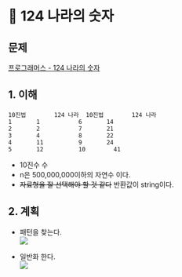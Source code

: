 # 🏰 124 나라의 숫자
## 문제 
[프로그래머스 - 124 나라의 숫자](https://programmers.co.kr/learn/courses/30/lessons/12899)
## 1. 이해 
    10진법	    124 나라	10진법	    124 나라
    1	    1	        6	    14
    2	    2	        7	    21
    3	    4	        8	    22
    4	    11	        9	    24
    5	    12          10        41
- 10진수 수 
- n은 500,000,000이하의 자연수 이다.
- ~~자료형을 잘 선택해야 할 것 같다~~ 반환값이 string이다.

## 2. 계획 
- 패턴을 찾는다.  
 ![](../image/numberOf124(1))
    
- 일반화 한다.  
 ![](../image/numberOf124(2))

